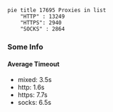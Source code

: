 
```mermaid
pie title 17695 Proxies in list
    "HTTP" : 13249
    "HTTPS": 2940
    "SOCKS" : 2864
```

### Some Info
#### Average Timeout

- mixed: 3.5s
- http: 1.6s
- https: 7.7s
- socks: 6.5s